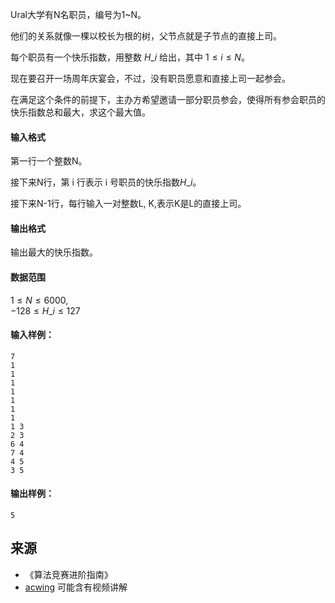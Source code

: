 Ural大学有N名职员，编号为1~N。

他们的关系就像一棵以校长为根的树，父节点就是子节点的直接上司。

每个职员有一个快乐指数，用整数 $H\_i$ 给出，其中 $1 \le i \le N$。

现在要召开一场周年庆宴会，不过，没有职员愿意和直接上司一起参会。

在满足这个条件的前提下，主办方希望邀请一部分职员参会，使得所有参会职员的快乐指数总和最大，求这个最大值。

#### 输入格式

第一行一个整数N。

接下来N行，第 i 行表示 i 号职员的快乐指数$H\_i$。

接下来N-1行，每行输入一对整数L, K,表示K是L的直接上司。

#### 输出格式

输出最大的快乐指数。

#### 数据范围

$1 \le N \le 6000$,  
$-128 \le H\_i \le 127$

#### 输入样例：

```
7
1
1
1
1
1
1
1
1 3
2 3
6 4
7 4
4 5
3 5
```

#### 输出样例：

```
5
```

## 来源 
- 《算法竞赛进阶指南》
- [acwing](https://www.acwing.com/problem/content/287/) 可能含有视频讲解